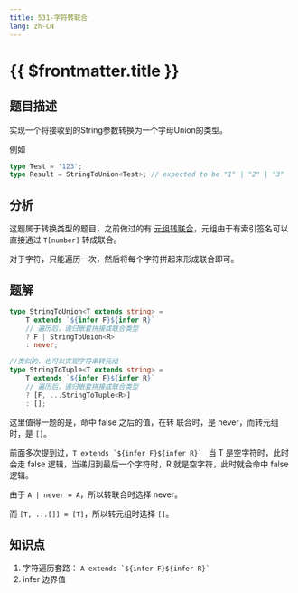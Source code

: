 ```yaml
---
title: 531-字符转联合
lang: zh-CN
---
```


# {{ $frontmatter.title }}

## 题目描述

实现一个将接收到的String参数转换为一个字母Union的类型。

例如

```ts
type Test = '123';
type Result = StringToUnion<Test>; // expected to be "1" | "2" | "3"
```

## 分析

这题属于转换类型的题目，之前做过的有 [元组转联合](/docs/medium/10-%E5%85%83%E7%BB%84%E8%BD%AC%E8%81%94%E5%90%88.md)，元组由于有索引签名可以直接通过 `T[number]` 转成联合。

对于字符，只能遍历一次，然后将每个字符拼起来形成联合即可。

## 题解

```ts
type StringToUnion<T extends string> =
    T extends `${infer F}${infer R}`
    // 遍历后，递归嵌套拼接成联合类型
    ? F | StringToUnion<R>
    : never;

//类似的，也可以实现字符串转元组
type StringToTuple<T extends string> =
    T extends `${infer F}${infer R}`
    // 遍历后，递归嵌套拼接成联合类型
    ? [F, ...StringToTuple<R>]
    : [];
```

这里值得一题的是，命中 false 之后的值，在转 联合时，是 never，而转元组时，是 `[]`。

前面多次提到过，```T extends `${infer F}${infer R}` ``` 当 T 是空字符时，此时会走 false 逻辑，当递归到最后一个字符时，R 就是空字符，此时就会命中 false 逻辑。

由于 `A | never = A`，所以转联合时选择 never。

而 `[T, ...[]] = [T]`，所以转元组时选择 `[]`。

## 知识点

1. 字符遍历套路： ```A extends `${infer F}${infer R}` ```
2. infer 边界值